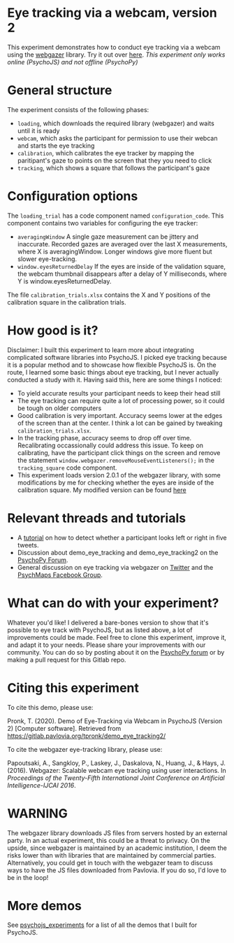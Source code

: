 # Eye tracking via a webcam, version 2
This experiment demonstrates how to conduct eye tracking via a webcam using the [webgazer](https://webgazer.cs.brown.edu/) library. Try it out over [here](https://run.pavlovia.org/tpronk/demo_eye_tracking2/). *This experiment only works online (PsychoJS) and not offline (PsychoPy)*

# General structure
The experiment consists of the following phases:
- `loading`, which downloads the required library (webgazer) and waits until it is ready
- `webcam`, which asks the participant for permission to use their webcan and starts the eye tracking
- `calibration`, which calibrates the eye tracker by mapping the paritipant's gaze to points on the screen that they you need to click
- `tracking`, which shows a square that follows the participant's gaze

# Configuration options
The `loading_trial` has a code component named `configuration_code`. This component contains two variables for configuring the eye tracker:
- `averagingWindow` A single gaze measurement can be jittery and inaccurate. Recorded gazes are averaged over the last X measurements, where X is averagingWindow. Longer windows give more fluent but slower eye-tracking.
- `window.eyesReturnedDelay` If the eyes are inside of the validation square, the webcam thumbnail disappears after a delay of Y milliseconds, where Y is window.eyesReturnedDelay.

The file `calibration_trials.xlsx` contains the X and Y positions of the calibration square in the calibration trials.

# How good is it?
Disclaimer: I built this experiment to learn more about integrating complicated software libraries into PsychoJS. I picked eye tracking because it is a popular method and to showcase how flexible PsychoJS is. On the route, I learned some basic things about eye tracking, but I never actually conducted a study with it. Having said this, here are some things I noticed:
- To yield accurate results your participant needs to keep their head still
- The eye tracking can require quite a lot of processing power, so it could be tough on older computers
- Good calibration is very important. Accuracy seems lower at the edges of the screen than at the center. I think a lot can be gained by tweaking  `calibration_trials.xlsx`.
- In the tracking phase, accuracy seems to drop off over time. Recalibrating occassionally could address this issue. To keep on calibrating, have the participant click things on the screen and remove the statement `window.webgazer.removeMouseEventListeners();` in the `tracking_square` code component.
- This experiment loads version 2.0.1 of the webgazer library, with some modifications by me for checking whether the eyes are inside of the calibration square. My modified version can be found [here](https://github.com/tpronk/WebGazer)

# Relevant threads and tutorials
- A [tutorial](https://twitter.com/HirstRj/status/1309597324591628290) on how to detect whether a participant looks left or right in five tweets.
- Discussion about demo_eye_tracking and demo_eye_tracking2 on the [PsychoPy Forum](https://discourse.psychopy.org/t/eye-tracking-development-for-pavlovia/14667). 
- General discussion on eye tracking via webgazer on [Twitter](https://twitter.com/ThomasPronk123/status/1291985040168177664) and the [PsychMaps Facebook Group](https://www.facebook.com/groups/psychmap/?post_id=1163457340697853).

# What can do with your experiment?
Whatever you'd like! I delivered a bare-bones version to show that it's possible to eye track with PsychoJS, but as listed above, a lot of improvements could be made. Feel free to clone this experiment, improve it, and adapt it to your needs. Please share your improvements with our community. You can do so by posting about it on the [PsychoPy forum](https://discourse.psychopy.org) or by making a pull request for this Gitlab repo.

# Citing this experiment
To cite this demo, please use: 

Pronk, T. (2020). Demo of Eye-Tracking via Webcam in PsychoJS (Version 2) [Computer software]. Retrieved from https://gitlab.pavlovia.org/tpronk/demo_eye_tracking2/

To cite the webgazer eye-tracking library, please use: 

Papoutsaki, A., Sangkloy, P., Laskey, J., Daskalova, N., Huang, J., & Hays, J. (2016). Webgazer: Scalable webcam eye tracking using user interactions. In *Proceedings of the Twenty-Fifth International Joint Conference on Artificial Intelligence-IJCAI 2016*.



# WARNING
The webgazer library downloads JS files from servers hosted by an external party. In an actual experiment, this could be a threat to privacy. On the upside, since webgazer is maintained by an academic institution, I deem the risks lower than with libraries that are maintained by commercial parties.
Alternatively, you could get in touch with the webgazer team to discuss ways to have the JS files downloaded from Pavlovia. If you do so, I'd love to be in the loop!

# More demos
See [psychojs_experiments](https://github.com/tpronk/psychojs_experiments) for a list of all the demos that I built for PsychoJS.
